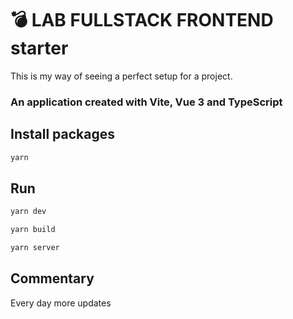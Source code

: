 # :bomb: LAB FULLSTACK FRONTEND starter

This is my way of seeing a perfect setup for a project.

### An application created with Vite, Vue 3 and TypeScript

## Install packages

```bash
yarn
```

## Run

```bash
yarn dev
```

```bash
yarn build
```

```bash
yarn server
```

## Commentary

Every day more updates

